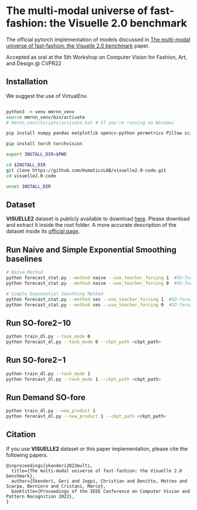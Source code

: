 # The multi-modal universe of fast-fashion: the Visuelle 2.0 benchmark

The official pytorch implementation of models discussed in [The multi-modal universe of fast-fashion: the Visuelle 2.0 benchmark](https://arxiv.org/abs/2204.06972v1)
paper.

Accepted as oral at the 5th Workshop on Computer Vision for Fashion, Art, and Design @ CVPR22

## Installation

We suggest the use of VirtualEnv.

```bash

python3 -m venv mmrnn_venv
source mmrnn_venv/bin/activate
# mmrnn_venv\Scripts\activate.bat # If you're running on Windows

pip install numpy pandas matplotlib opencv-python permetrics Pillow scikit-image scikit-learn scipy tqdm transformers fairseq wandb

pip install torch torchvision

export INSTALL_DIR=$PWD

cd $INSTALL_DIR
git clone https://github.com/HumaticsLAB/visuelle2.0-code.git
cd visuelle2.0-code

unset INSTALL_DIR
```
## Dataset

**VISUELLE2** dataset is publicly available to download [here](https://forms.gle/8Sk431AsEgCot9Kv5). Please download and extract it inside the root folder. A more accurate description of the dataset inside its [official page](https://humaticslab.github.io/forecasting/visuelle).  

## Run Naive and Simple Exponential Smoothing baselines

```bash
# Naive Method
python forecast_stat.py --method naive --use_teacher_forcing 1  #SO-fore2−1
python forecast_stat.py --method naive --use_teacher_forcing 0  #SO-fore2−10

# Simple Exponential Smoothing Method
python forecast_stat.py --method ses --use_teacher_forcing 1  #SO-fore2−1
python forecast_stat.py --method ses --use_teacher_forcing 0  #SO-fore2−10
```
## Run SO-fore2−10

```bash
python train_dl.py --task_mode 0
python forecast_dl.py --task_mode 0 --ckpt_path <ckpt_path>
```
## Run SO-fore2−1
```bash
python train_dl.py --task_mode 1
python forecast_dl.py --task_mode 1 --ckpt_path <ckpt_path>
```
## Run Demand SO-fore
```bash
python train_dl.py --new_product 1
python forecast_dl.py --new_product 1 --ckpt_path <ckpt_path>
```

## Citation
If you use **VISUELLE2** dataset or this paper implementation, please cite the following papers.

```
@inproceedings{skenderi2022multi,
  title={The multi-modal universe of fast-fashion: the Visuelle 2.0 benchmark},
  author={Skenderi, Geri and Joppi, Christian and Denitto, Matteo and Scarpa, Berniero and Cristani, Marco},
  booktitle={Proceedings of the IEEE Conference on Computer Vision and Pattern Recognition 2022},
}
```
